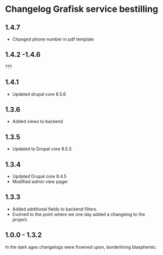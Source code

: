 # Changelog Grafisk service bestilling

## 1.4.7
* Changed phone number in pdf template

## 1.4.2 -1.4.6
???

## 1.4.1
* Updated drupal core 8.5.6

## 1.3.6
* Added views to backend

## 1.3.5
* Updated to Drupal core 8.5.3

## 1.3.4
* Updated Drupal core 8.4.5
* Modified admin view pager

## 1.3.3
* Added additional fields to backend filters.
* Evolved to the point where we one day added a changelog to the project.

## 1.0.0 - 1.3.2
In the dark ages changelogs were frowned upon, borderlining blasphemic.
